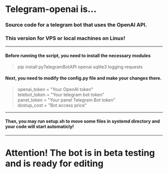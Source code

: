 # Telegram-openai is...
### Source code for a telegram bot that uses the OpenAI API.
### This version for VPS or local machines on Linux!
_______________________________________
#### Before running the script, you need to install the necessary modules
>pip install pyTelegramBotAPI openai sqlite3 logging requests
#### Next, you need to modify the config.py file and make your changes there.
>openai_token = "Your OpenAI token"\
>telebot_token = "Your telegram bot token"\
>panel_token = "Your panel Telegram Bot token"\
>dostup_cost = "Bot access price"
______________________________________________________
#### Than, you may run setup.sh to move some files in systemd directory and your code will start automaticly!
______________________________________________________

# Attention! The bot is in beta testing and is ready for editing
